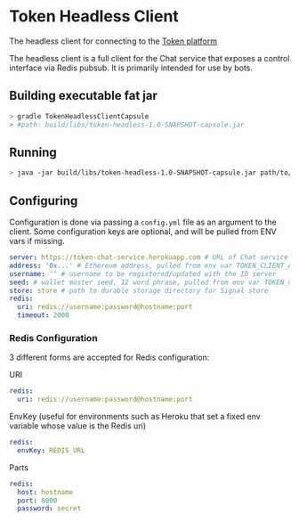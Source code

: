# Token Headless Client

The headless client for connecting to the [Token platform](https://www.tokenbrowser.com)

The headless client is a full client for the Chat service that exposes a control
interface via Redis pubsub. It is primarily intended for use by bots.


## Building executable fat jar

```bash
> gradle TokenHeadlessClientCapsule
> #path: build/libs/token-headless-1.0-SNAPSHOT-capsule.jar
```


## Running
```bash
> java -jar build/libs/token-headless-1.0-SNAPSHOT-capsule.jar path/to/config.yml
```

## Configuring
Configuration is done via passing a `config.yml` file as an argument to the client.
Some configuration keys are optional, and will be pulled from ENV vars if missing.

```yaml
server: https://token-chat-service.herokuapp.com # URL of Chat service
address: '0x...' # Ethereum address, pulled from env var TOKEN_CLIENT_ADDRESS if omitted
username: '' # username to be registered/updated with the ID server
seed: # wallet master seed, 12 word phrase, pulled from env var TOKEN_CLIENT_SEED if omitted
store: store # path to durable storage directory for Signal store
redis:
  uri: redis://username:password@hostname:port
  timeout: 2000
```

### Redis Configuration

3 different forms are accepted for Redis configuration:

URI
```yaml
redis:
  uri: redis://username:password@hostname:port
```

EnvKey (useful for environments such as Heroku that set a fixed env variable whose value is the Redis uri)
```yaml
redis:
  envKey: REDIS_URL
```

Parts
```yaml
redis:
  host: hostname
  port: 8000
  password: secret
```